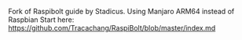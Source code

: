 Fork of Raspibolt guide by Stadicus. Using Manjaro ARM64 instead of Raspbian
Start here: https://github.com/Tracachang/RaspiBolt/blob/master/index.md
